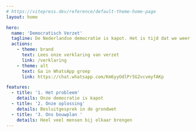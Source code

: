 ```yaml
---
# https://vitepress.dev/reference/default-theme-home-page
layout: home

hero:
  name: 'Democratisch Verzet'
  tagline: De Nederlandse democratie is kapot. Het is tijd dat we weer met elkaar in gesprek gaan. Doe je mee?
  actions:
    - theme: brand
      text: Lees onze verklaring van verzet
      link: /verklaring
    - theme: alt
      text: Ga in WhatsApp groep
      link: https://chat.whatsapp.com/Km6yyOdlPr5G2vcvmyfAKp

features:
  - title: '1. Het probleem'
    details: Onze democratie is kapot
  - title: '2. Onze oplossing'
    details: Besluitgesprek in de grondwet
  - title: '3. Ons bouwplan '
    details: Heel veel mensen bij elkaar brengen
---
```

